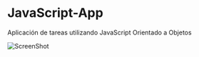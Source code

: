 # JavaScript-App
Aplicación de tareas utilizando JavaScript Orientado a Objetos

![ScreenShot](https://github.com/i-saumitra/Voice-controlled-MP3-Player/blob/master/screenshot.jpg)
